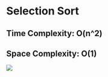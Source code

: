 # Selection Sort
## Time Complexity: O(n^2)
## Space Complexity: O(1)

![](https://i.imgur.com/UoCjdLp.png)
